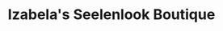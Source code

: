 ---
title: "Izabela's Seelenlook Boutique"
url: /wetzlar/izabelas-seelenlook-boutique/
shop: Kleidung
---